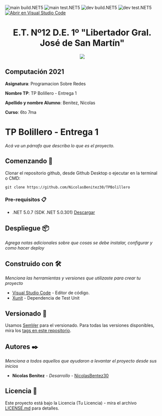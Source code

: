 <!-- Completa abajo cambiando ET12DE1Computacion a tu user|organización y template a tu repo, te recomiendo usar el Find & Replace de tu editor -->
![main build.NET5](https://github.com/NicolasBenitez30/TPBolillero/workflows/main-build.NET5/badge.svg?branch=main) ![main test.NET5](https://github.com/NicolasBenitez30/TPBolillero/workflows/main-test.NET5/badge.svg?branch=main)
![dev build.NET5](https://github.com/NicolasBenitez30/TPBolillero/workflows/dev-build.NET5/badge.svg?branch=dev) ![dev test.NET5](https://github.com/NicolasBenitez30/TPBolillero/workflows/dev-test.NET5/badge.svg?branch=dev)
[![Abrir en Visual Studio Code](https://open.vscode.dev/badges/open-in-vscode.svg)](https://open.vscode.dev/NicolasBenitez30/TPBolillero)
<!-- Borra este comentario y linea después haber cambiado arriba las ocurrencias de tu usuario/repo -->

<h1 align="center">E.T. Nº12 D.E. 1º "Libertador Gral. José de San Martín"</h1>
<p align="center">
  <img src="https://et12.edu.ar/imgs/et12.png">
</p>

## Computación 2021

**Asignatura**: Programacion Sobre Redes

**Nombre TP**: TP Bolillero - Entrega 1

**Apellido y nombre Alumno**: Benitez, Nicolas

**Curso**: 6to 7ma

# TP Bolillero - Entrega 1

_Acá va un párrafo que describa lo que es el proyecto._

## Comenzando 🚀

Clonar el repositorio github, desde Github Desktop o ejecutar en la terminal o CMD:

```
git clone https://github.com/NicolasBenitez30/TPBolillero
```

### Pre-requisitos 📋

- .NET 5.0.7 (SDK .NET 5.0.301) [Descargar](https://dotnet.microsoft.com/download/dotnet/5.0)

## Despliegue 📦

_Agrega notas adicionales sobre que cosas se debe instalar, configurar y como hacer deploy_

## Construido con 🛠️

_Menciona las herramientas y versiones que utilizaste para crear tu proyecto_

* [Visual Studio Code](https://code.visualstudio.com/#alt-downloads) - Editor de código.
* [Xunit](https://www.nuget.org/packages/xunit) - Dependencia de Test Unit

## Versionado 📌

Usamos [SemVer](http://semver.org/) para el versionado. Para todas las versiones disponibles, mira los [tags en este repositorio](https://github.com/NicolasBenitez30/TPBolillero/tags).

## Autores ✒️

_Menciona a todos aquellos que ayudaron a levantar el proyecto desde sus inicios_

* **Nicolas Benitez** - *Desarrollo* - [NicolasBentez30](https://https://github.com/NicolasBenitez30)

## Licencia 📄

Este proyecto está bajo la Licencia (Tu Licencia) - mira el archivo [LICENSE.md](LICENSE.md) para detalles.